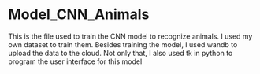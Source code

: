# Model_CNN_Animals
This is the file used to train the CNN model to recognize animals.
I used my own dataset to train them.
Besides training the model, I used wandb to upload the data to the cloud.
Not only that, I also used tk in python to program the user interface for this model
